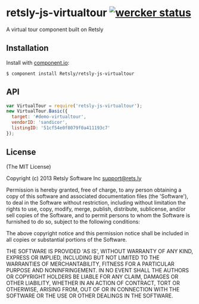# retsly-js-virtualtour [![wercker status](https://app.wercker.com/status/89a95bb44f2b89982867413268d0409f/s/ "wercker status")](https://app.wercker.com/project/bykey/89a95bb44f2b89982867413268d0409f)

  A virtual tour component built on Retsly

## Installation

  Install with [component.io](http://github.com/component/component):

    $ component install Retsly/retsly-js-virtualtour

## API

```javascript
var VirtualTour = require('retsly-js-virtualtour');
new VirtualTour.Basic({
  target: '#demo-virtualtour',
  vendorID: 'sandicor',
  listingID: '51cf54e0f8079f0a411193c7'
});
```

## License

(The MIT License)

Copyright (c) 2013 Retsly Software Inc <support@rets.ly>

Permission is hereby granted, free of charge, to any person obtaining a copy of this software and associated documentation files (the 'Software'), to deal in the Software without restriction, including without limitation the rights to use, copy, modify, merge, publish, distribute, sublicense, and/or sell copies of the Software, and to permit persons to whom the Software is furnished to do so, subject to the following conditions:

The above copyright notice and this permission notice shall be included in all copies or substantial portions of the Software.

THE SOFTWARE IS PROVIDED 'AS IS', WITHOUT WARRANTY OF ANY KIND, EXPRESS OR IMPLIED, INCLUDING BUT NOT LIMITED TO THE WARRANTIES OF MERCHANTABILITY, FITNESS FOR A PARTICULAR PURPOSE AND NONINFRINGEMENT. IN NO EVENT SHALL THE AUTHORS OR COPYRIGHT HOLDERS BE LIABLE FOR ANY CLAIM, DAMAGES OR OTHER LIABILITY, WHETHER IN AN ACTION OF CONTRACT, TORT OR OTHERWISE, ARISING FROM, OUT OF OR IN CONNECTION WITH THE SOFTWARE OR THE USE OR OTHER DEALINGS IN THE SOFTWARE.
